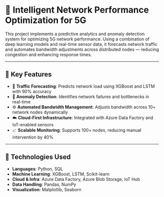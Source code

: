 # 📡 Intelligent Network Performance Optimization for 5G

This project implements a predictive analytics and anomaly detection system for optimizing 5G network performance. Using a combination of deep learning models and real-time sensor data, it forecasts network traffic and automates bandwidth adjustments across distributed nodes — reducing congestion and enhancing response times.

---

## 🚀 Key Features

- 🔮 **Traffic Forecasting**: Predicts network load using XGBoost and LSTM with 90% accuracy
- 🛑 **Anomaly Detection**: Identifies network failures and bottlenecks in real-time
- ⚙️ **Automated Bandwidth Management**: Adjusts bandwidth across 10+ network nodes dynamically
- ☁️ **Cloud-First Infrastructure**: Integrated with Azure Data Factory and IoT-enabled sensors
- 📈 **Scalable Monitoring**: Supports 100+ nodes, reducing manual intervention by 40%

---

## 🧠 Technologies Used

- **Languages**: Python, SQL
- **Machine Learning**: XGBoost, LSTM, Scikit-learn
- **Cloud & Infra**: Azure Data Factory, Azure Blob Storage, IoT Hub
- **Data Handling**: Pandas, NumPy
- **Visualization**: Matplotlib, Seaborn
